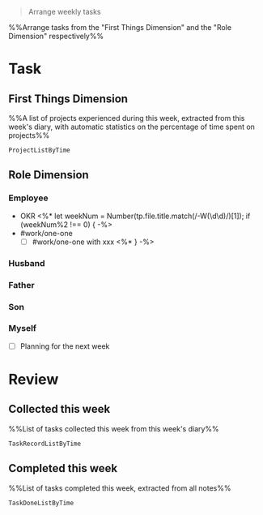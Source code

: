 > Arrange weekly tasks

%%Arrange tasks from the "First Things Dimension" and the "Role Dimension" respectively%%

# Task
## First Things Dimension
%%A list of projects experienced during this week, extracted from this week's diary, with automatic statistics on the percentage of time spent on projects%%
```PeriodicPARA
ProjectListByTime
```

## Role Dimension
### Employee
- OKR
<%* let weekNum = Number(tp.file.title.match(/-W(\d\d)/)[1]); if (weekNum%2 !== 0) { -%>
- #work/one-one 
	- [ ] #work/one-one with xxx
<%* } -%>

### Husband
### Father
### Son
### Myself
- [ ] Planning for the next week

# Review
## Collected this week
%%List of tasks collected this week from this week's diary%%
```PeriodicPARA
TaskRecordListByTime
```

## Completed this week
%%List of tasks completed this week, extracted from all notes%%
```PeriodicPARA
TaskDoneListByTime
```
